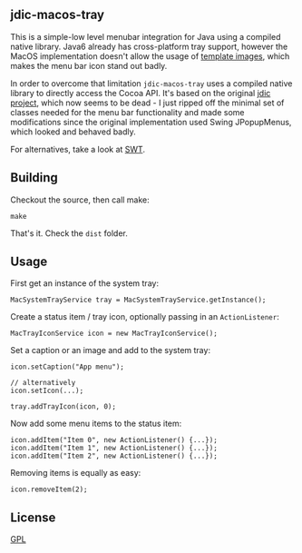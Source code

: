 ## jdic-macos-tray


This is a simple-low level menubar integration for Java using a compiled native library. Java6 already has cross-platform tray support, however the MacOS implementation doesn't allow the usage of [template images](http://www.proppe.org/blog/2007/12/01/nsimage-templates/), which makes the menu bar icon stand out badly.

In order to overcome that limitation `jdic-macos-tray` uses a compiled native library to directly access the Cocoa API. It's based on the original [jdic project](http://java.net/projects/jdic/), which now seems to be dead - I just ripped off the minimal set of classes needed for the menu bar functionality and made some modifications since the original implementation used Swing JPopupMenus, which looked and behaved badly.

For alternatives, take a look at [SWT](http://www.eclipse.org/swt/).

## Building

Checkout the source, then call make:

    make

That's it. Check the `dist` folder.

## Usage

First get an instance of the system tray:

    MacSystemTrayService tray = MacSystemTrayService.getInstance();

Create a status item / tray icon, optionally passing in an `ActionListener`:

    MacTrayIconService icon = new MacTrayIconService();

Set a caption or an image and add to the system tray:

    icon.setCaption("App menu");

	// alternatively
	icon.setIcon(...);
    
	tray.addTrayIcon(icon, 0);

Now add some menu items to the status item:

	icon.addItem("Item 0", new ActionListener() {...});
	icon.addItem("Item 1", new ActionListener() {...});
	icon.addItem("Item 2", new ActionListener() {...});

Removing items is equally as easy:

	icon.removeItem(2);

## License

[GPL](http://www.gnu.org/copyleft/gpl.html)

